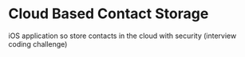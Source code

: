 # Cloud Based Contact Storage
iOS application so store contacts in the cloud with security (interview coding challenge)
